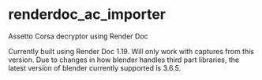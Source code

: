 # renderdoc_ac_importer
Assetto Corsa decryptor using Render Doc

Currently built using Render Doc 1.19. Will only work with captures from this version. Due to changes in how blender handles third part libraries, the latest version of blender currently supported is 3.6.5.
